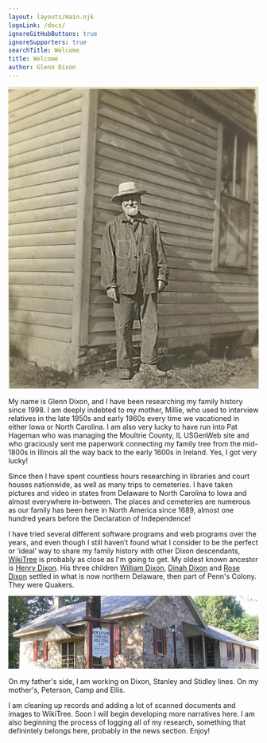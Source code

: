 ```yaml
---
layout: layouts/main.njk
logoLink: /docs/
ignoreGitHubButtons: true
ignoreSupporters: true
searchTitle: Welcome
title: Welcome
author: Glenn Dixon
---
```

![My great great grandfather, William Cornall](/img/GrandpaCornall.jpg)

My name is Glenn Dixon, and I have been researching my family history since 1998. I am deeply indebted to my mother, Millie, who used to interview relatives in the late 1950s and early 1960s every time we vacationed in either Iowa or North Carolina. I am also very lucky to have run into Pat Hageman who was managing the Moultrie County, IL USGenWeb site and who graciously sent me paperwork connecting my family tree from the mid-1800s in Illinois all the way back to the early 1600s in Ireland. Yes, I got very lucky!

Since then I have spent countless hours researching in libraries and court houses nationwide, as well as many trips to cemeteries. I have taken pictures and video in states from Delaware to North Carolina to Iowa and almost everywhere in-between. The places and cemeteries are numerous as our family has been here in North America since 1689, almost one hundred years before the Declaration of Independence!

I have tried several different software programs and web programs over the years, and even though I still haven’t found what I consider to be the perfect or ‘ideal’ way to share my family history with other Dixon descendants, [WikiTree](https://wikitree.com) is probably as close as I'm going to get. My oldest known ancestor is [Henry Dixon](https://www.wikitree.com/wiki/Dixon-347). His three children [William Dixon](https://www.wikitree.com/wiki/Dixon-357), [Dinah Dixon](https://www.wikitree.com/wiki/Dixon-344) and [Rose Dixon](https://www.wikitree.com/wiki/Dixon-353) settled in what is now northern Delaware, then part of Penn's Colony. They were Quakers.

![Hockessin Meeting House](/img/hockessin.jpg)

On my father's side, I am working on Dixon, Stanley and Stidley lines. On my mother's, Peterson, Camp and Ellis.

I am cleaning up records and adding a lot of scanned documents and images to WikiTree. Soon I will begin developing more narratives here. I am also beginning the process of logging all of my research, something that definintely belongs here, probably in the news section. Enjoy!
